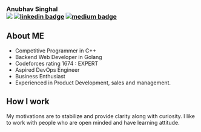 ### Anubhav Singhal <br>[![](https://img.shields.io/twitter/follow/anubhavitis?style=social)](https://twitter.com/intent/follow?screen_name=anubhavitis) [![linkedin badge](https://img.shields.io/badge/anubhavitis-30302f?style=flat&logo=linkedin)](https://www.linkedin.com/in/anubhavitis) [![medium badge](https://img.shields.io/badge/anubhavitis-30302f?style=flat&logo=medium)](https://medium.com/@anubhavitis)

## About ME
* Competitive Programmer in C++
* Backend Web Developer in Golang
* Codeforces rating 1674 : EXPERT
* Aspired DevOps Engineer
* Business Enthusiast
* Experienced in Product Development, sales and management.

## How I work
My motivations are to stabilize and provide clarity along with curiosity. I like to work with people who are open minded and have learning attitude.

